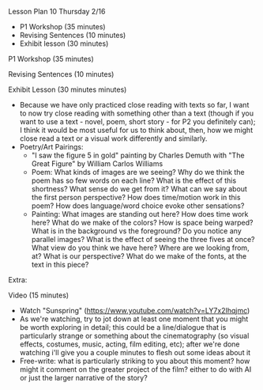 Lesson Plan 10
Thursday 2/16

- P1 Workshop (35 minutes)
- Revising Sentences (10 minutes)
- Exhibit lesson (30 minutes)

P1 Workshop (35 minutes)

Revising Sentences (10 minutes)

Exhibit Lesson (30 minutes minutes)
- Because we have only practiced close reading with texts so far, I want to now try close reading with something other than a text (though if you want to use a text - novel, poem, short story - for P2 you definitely can); I think it would be most useful for us to think about, then, how we might close read a text or a visual work differently and similarly.
- Poetry/Art Pairings:
  - "I saw the figure 5 in gold" painting by Charles Demuth with "The Great Figure" by William Carlos Williams
  - Poem: What kinds of images are we seeing? Why do we think the poem has so few words on each line? What is the effect of this shortness? What sense do we get from it? What can we say about the first person perspective? How does time/motion work in this poem? How does language/word choice evoke other sensations?
  - Painting: What images are standing out here? How does time work here? What do we make of the colors? How is space being warped? What is in the background vs the foreground? Do you notice any parallel images? What is the effect of seeing the three fives at once? What view do you think we have here? Where are we looking from, at? What is our perspective? What do we make of the fonts, at the text in this piece?

Extra: 

Video (15 minutes)
- Watch "Sunspring" (https://www.youtube.com/watch?v=LY7x2Ihqjmc)
- As we're watching, try to jot down at least one moment that you might be worth exploring in detail; this could be a line/dialogue that is particularly strange or something about the cinematography (so visual effects, costumes, music, acting, film editing, etc); after we're done watching i'll give you a couple minutes to flesh out some ideas about it
- Free-write: what is particularly striking to you about this moment? how might it comment on the greater project of the film? either to do with AI or just the larger narrative of the story?
